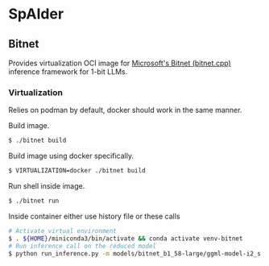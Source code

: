 # SpAIder

## Bitnet

Provides virtualization OCI image for [Microsoft's Bitnet (bitnet.cpp)](https://github.com/microsoft/BitNet) inference framework for 1-bit LLMs.

### Virtualization

Relies on podman by default, docker should work in the same manner.

Build image.

```bash
$ ./bitnet build
```

Build image using docker specifically.

```bash
$ VIRTUALIZATION=docker ./bitnet build
```

Run shell inside image.

```bash
$ ./bitnet run
```

Inside container either use history file or these calls

```bash
# Activate virtual environment
$ . ${HOME}/miniconda3/bin/activate && conda activate venv-bitnet
# Run inference call on the reduced model
$ python run_inference.py -m models/bitnet_b1_58-large/ggml-model-i2_s.gguf -p "You are a helpful assistant"
```
